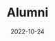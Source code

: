 ---
title: Alumni
date: 2022-10-24

type: landing

sections:
  - block: alumni
    content:
      title: Former students, post-docs and staff of RLA Lab
      user_groups:
          - Alumni
      sort_by: Params.last_name
      sort_ascending: true
    design:
      show_interests: false
      show_role: true
      show_social: true
---